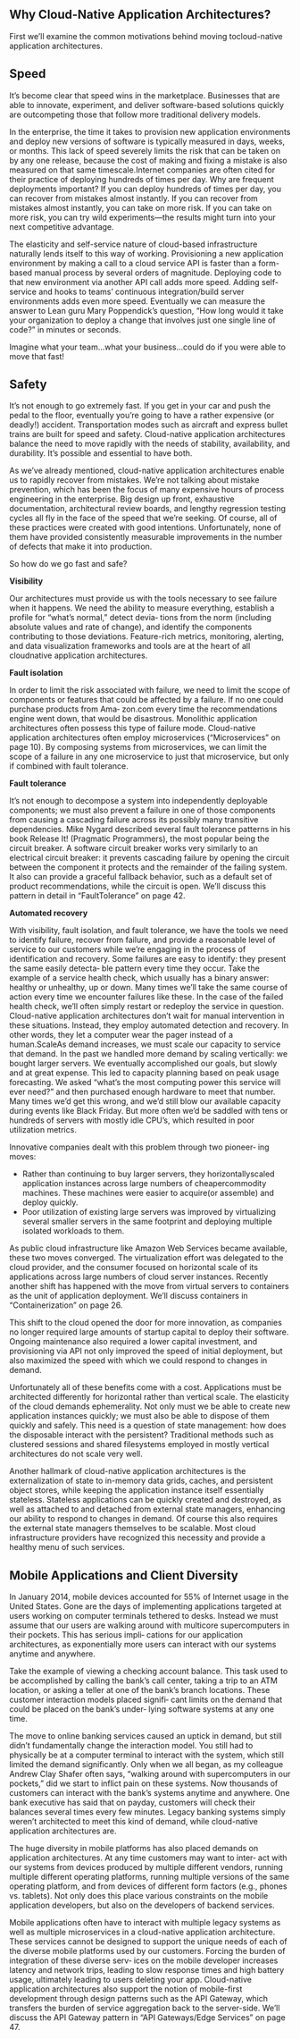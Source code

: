 ## Why Cloud-Native Application Architectures?

First we’ll examine the common motivations behind moving tocloud-native application architectures.

## Speed

It’s become clear that speed wins in the marketplace. Businesses that are able to innovate, experiment, and deliver software-based solutions quickly are outcompeting those that follow more traditional delivery models.

In the enterprise, the time it takes to provision new application environments and deploy new versions of software is typically measured in days, weeks, or months. This lack of speed severely limits the risk that can be taken on by any one release, because the cost of making and fixing a mistake is also measured on that same timescale.Internet companies are often cited for their practice of deploying hundreds of times per day. Why are frequent deployments important? If you can deploy hundreds of times per day, you can recover from mistakes almost instantly. If you can recover from mistakes almost instantly, you can take on more risk. If you can take on more risk, you can try wild experiments—the results might turn into your next competitive advantage.

The elasticity and self-service nature of cloud-based infrastructure naturally lends itself to this way of working. Provisioning a new application environment by making a call to a cloud service API is faster than a form-based manual process by several orders of magnitude. Deploying code to that new environment via another API call adds more speed. Adding self-service and hooks to teams’ continuous integration/build server environments adds even more speed. Eventually we can measure the answer to Lean guru Mary Poppendick’s question, “How long would it take your organization to deploy a change that involves just one single line of code?” in minutes or seconds.

Imagine what your team...what your business...could do if you were able to move that fast!

## Safety

It’s not enough to go extremely fast. If you get in your car and push the pedal to the floor, eventually you’re going to have a rather expensive (or deadly!) accident. Transportation modes such as aircraft and express bullet trains are built for speed and safety. Cloud-native application architectures balance the need to move rapidly with the needs of stability, availability, and durability. It’s possible and essential to have both.

As we’ve already mentioned, cloud-native application architectures enable us to rapidly recover from mistakes. We’re not talking about mistake prevention, which has been the focus of many expensive hours of process engineering in the enterprise. Big design up front, exhaustive documentation, architectural review boards, and lengthy regression testing cycles all fly in the face of the speed that we’re seeking. Of course, all of these practices were created with good intentions. Unfortunately, none of them have provided consistently measurable improvements in the number of defects that make it into production.

So how do we go fast and safe?

**Visibility**

Our architectures must provide us with the tools necessary to see failure when it happens. We need the ability to measure everything, establish a profile for “what’s normal,” detect devia‐ tions from the norm (including absolute values and rate of change), and identify the components contributing to those deviations. Feature-rich metrics, monitoring, alerting, and data visualization frameworks and tools are at the heart of all cloudnative application architectures.

**Fault isolation**

In order to limit the risk associated with failure, we need to limit the scope of components or features that could be affected by a failure. If no one could purchase products from Ama‐ zon.com every time the recommendations engine went down, that would be disastrous. Monolithic application architectures often possess this type of failure mode. Cloud-native application architectures often employ microservices (“Microservices” on page 10). By composing systems from microservices, we can limit the scope of a failure in any one microservice to just that microservice, but only if combined with fault tolerance.

**Fault tolerance**

It’s not enough to decompose a system into independently deployable components; we must also prevent a failure in one of those components from causing a cascading failure across its possibly many transitive dependencies. Mike Nygard described several fault tolerance patterns in his book Release It! (Pragmatic Programmers), the most popular being the circuit breaker. A software circuit breaker works very similarly to an electrical circuit breaker: it prevents cascading failure by opening the circuit between the component it protects and the remainder of the failing system. It also can provide a graceful fallback behavior, such as a default set of product recommendations, while the circuit is open. We’ll discuss this pattern in detail in “FaultTolerance” on page 42.

**Automated recovery**

With visibility, fault isolation, and fault tolerance, we have the tools we need to identify failure, recover from failure, and provide a reasonable level of service to our customers while we’re engaging in the process of identification and recovery. Some failures are easy to identify: they present the same easily detecta‐ ble pattern every time they occur. Take the example of a service health check, which usually has a binary answer: healthy or unhealthy, up or down. Many times we’ll take the same course of action every time we encounter failures like these. In the case of the failed health check, we’ll often simply restart or redeploy the service in question. Cloud-native application architectures don’t wait for manual intervention in these situations. Instead, they employ automated detection and recovery. In other words, they let a computer wear the pager instead of a human.ScaleAs demand increases, we must scale our capacity to service that demand. In the past we handled more demand by scaling vertically: we bought larger servers. We eventually accomplished our goals, but slowly and at great expense. This led to capacity planning based on peak usage forecasting. We asked “what’s the most computing power this service will ever need?” and then purchased enough hardware to meet that number. Many times we’d get this wrong, and we’d still blow our available capacity during events like Black Friday. But more often we’d be saddled with tens or hundreds of servers with mostly idle CPU’s, which resulted in poor utilization metrics.

Innovative companies dealt with this problem through two pioneer‐ ing moves:

- Rather than continuing to buy larger servers, they horizontallyscaled application instances across large numbers of cheapercommodity machines. These machines were easier to acquire(or assemble) and deploy quickly.
- Poor utilization of existing large servers was improved by virtualizing several smaller servers in the same footprint and deploying multiple isolated workloads to them.

As public cloud infrastructure like Amazon Web Services became available, these two moves converged. The virtualization effort was delegated to the cloud provider, and the consumer focused on horizontal scale of its applications across large numbers of cloud server instances. Recently another shift has happened with the move from virtual servers to containers as the unit of application deployment. We’ll discuss containers in “Containerization” on page 26.

This shift to the cloud opened the door for more innovation, as companies no longer required large amounts of startup capital to deploy their software. Ongoing maintenance also required a lower capital investment, and provisioning via API not only improved the speed of initial deployment, but also maximized the speed with which we could respond to changes in demand.

Unfortunately all of these benefits come with a cost. Applications must be architected differently for horizontal rather than vertical scale. The elasticity of the cloud demands ephemerality. Not only must we be able to create new application instances quickly; we must also be able to dispose of them quickly and safely. This need is a question of state management: how does the disposable interact with the persistent? Traditional methods such as clustered sessions and shared filesystems employed in mostly vertical architectures do not scale very well.

Another hallmark of cloud-native application architectures is the externalization of state to in-memory data grids, caches, and persistent object stores, while keeping the application instance itself essentially stateless. Stateless applications can be quickly created and destroyed, as well as attached to and detached from external state managers, enhancing our ability to respond to changes in demand. Of course this also requires the external state managers themselves to be scalable. Most cloud infrastructure providers have recognized this necessity and provide a healthy menu of such services.

## Mobile Applications and Client Diversity

In January 2014, mobile devices accounted for 55% of Internet usage in the United States. Gone are the days of implementing applications targeted at users working on computer terminals tethered to desks. Instead we must assume that our users are walking around with multicore supercomputers in their pockets. This has serious impli‐ cations for our application architectures, as exponentially more users can interact with our systems anytime and anywhere.

Take the example of viewing a checking account balance. This task used to be accomplished by calling the bank’s call center, taking a trip to an ATM location, or asking a teller at one of the bank’s branch locations. These customer interaction models placed signifi‐ cant limits on the demand that could be placed on the bank’s under‐ lying software systems at any one time.

The move to online banking services caused an uptick in demand, but still didn’t fundamentally change the interaction model. You still had to physically be at a computer terminal to interact with the system, which still limited the demand significantly. Only when we all began, as my colleague Andrew Clay Shafer often says, “walking around with supercomputers in our pockets,” did we start to inflict pain on these systems. Now thousands of customers can interact with the bank’s systems anytime and anywhere. One bank executive has said that on payday, customers will check their balances several times every few minutes. Legacy banking systems simply weren’t architected to meet this kind of demand, while cloud-native application architectures are.

The huge diversity in mobile platforms has also placed demands on application architectures. At any time customers may want to inter‐ act with our systems from devices produced by multiple different vendors, running multiple different operating platforms, running multiple versions of the same operating platform, and from devices of different form factors (e.g., phones vs. tablets). Not only does this place various constraints on the mobile application developers, but also on the developers of backend services.

Mobile applications often have to interact with multiple legacy systems as well as multiple microservices in a cloud-native application architecture. These services cannot be designed to support the unique needs of each of the diverse mobile platforms used by our customers. Forcing the burden of integration of these diverse serv‐ ices on the mobile developer increases latency and network trips, leading to slow response times and high battery usage, ultimately leading to users deleting your app. Cloud-native application architectures also support the notion of mobile-first development through design patterns such as the API Gateway, which transfers the burden of service aggregation back to the server-side. We’ll discuss the API Gateway pattern in “API Gateways/Edge Services” on page 47.